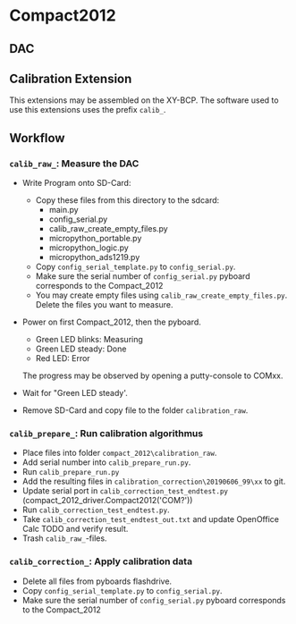 # Compact2012

## DAC

## Calibration Extension

This extensions may be assembled on the XY-BCP.
The software used to use this extensions uses the prefix `calib_`.

## Workflow

### `calib_raw_`: Measure the DAC

- Write Program onto SD-Card:
  - Copy these files from this directory to the sdcard:
    - main.py
    - config_serial.py
    - calib_raw_create_empty_files.py
    - micropython_portable.py
    - micropython_logic.py
    - micropython_ads1219.py
  - Copy `config_serial_template.py` to `config_serial.py`.
  - Make sure the serial number of `config_serial.py` pyboard corresponds to the Compact_2012
  - You may create empty files using `calib_raw_create_empty_files.py`. Delete the files you want to measure.

- Power on first Compact_2012, then the pyboard.
  - Green LED blinks: Measuring
  - Green LED steady: Done
  - Red LED: Error

  The progress may be observed by opening a putty-console to COMxx.

- Wait for "Green LED steady'.
- Remove SD-Card and copy file to the folder `calibration_raw`.

### `calib_prepare_`: Run calibration algorithmus

- Place files into folder `compact_2012\calibration_raw`.
- Add serial number into `calib_prepare_run.py`.
- Run `calib_prepare_run.py`
- Add the resulting files in `calibration_correction\20190606_99\xx` to git.
- Update serial port in `calib_correction_test_endtest.py` (compact_2012_driver.Compact2012('COM?'))
- Run `calib_correction_test_endtest.py`.
- Take `calib_correction_test_endtest_out.txt` and update OpenOffice Calc TODO and verify result.
- Trash `calib_raw_`-files.

### `calib_correction_`: Apply calibration data

- Delete all files from pyboards flashdrive.
- Copy `config_serial_template.py` to `config_serial.py`.
- Make sure the serial number of `config_serial.py` pyboard corresponds to the Compact_2012
